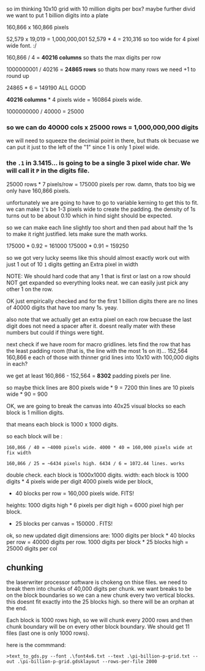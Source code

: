 
so im thinking 10x10 grid with 10 million digits per box? maybe further divid
we want to put 1 billion digits into a plate

160,866 x 160,866 pixels

 52,579 x 19,019  = 1,000,000,001
 52,579 * 4 = 210,316 so too wide for 4 pixel wide font. :/


160,866 / 4 = **40216 columns**  so thats the max digits per row

1000000001 / 40216 = **24865 rows** so thats how many rows we need +1 to round up

24865 * 6 =  149190  ALL GOOD

**40216 columns** * 4 pixels wide = 160864 pixels wide. 

1000000000 / 40000 = 25000

### so we can do 40000 cols x 25000 rows = 1,000,000,000 digits 

we will need to squeeze the decimial point in there, but thats ok becuase we can put it just to the left of the "1" since 1 is only 1 pixel wide.

### the `.1` in 3.1415... is going to be a single 3 pixel wide char. We will call it `P` in the digits file. 

25000 rows * 7 pixels/row = 175000 pixels per row. damn, thats too big we only have 160,866 pixels.

unfortunately we are going to have to go to variable kerning to get this to fit. we can make `1`'s be 1-3 pixels wide to create the padding. the density of 1s turns out to be about 0.10 which in hind sight should be expected. 

so we can make each line slightly too short and then pad about half the 1s to make it right justified. lets make sure the math works.

175000 * 0.92 = 161000
175000 * 0.91  = 159250

so we got very lucky seems like this should almost exactly work out with just 1 out of 10 `1` digits getting an Extra pixel in width

NOTE: We should hard code that any 1 that is first or last on a row should NOT get expanded so everything looks neat. we can easily just pick any other 1 on the row. 

OK just empirically checked and for the first 1 billion digits there are no lines of 40000 digits that have too many 1s. yeay.

also note that we actually get an extra pixel on each row becuase the last digit does not need a spacer after it. doesnt really mater with these numbers but could if things were tight. 

next check if we have room for macro gridlines. lets find the row that has the least padding room (that is, the line with the most 1s on it)...
152,564
160,866
e each of those with thinner grid lines into 10x10 with 100,000 digits in each?

we get at least 160,866 - 152,564 =  **8302** padding pixels per line. 

so maybe thick lines are 800 pixels wide * 9 = 7200
thin lines are 10 pixels wide * 90 = 900

OK, we are going to break the canvas into 40x25 visual blocks so each block is 1 million digits.

that means each block is 1000 x 1000 digits. 

so each block will be :

	160,866 / 40 = ~4000 pixels wide. 4000 * 40 = 160,000 pixels wide at fix width

	160,866 / 25 = ~6434 pixels high. 6434 / 6 = 1072.44 lines. works

double check. 
each block is 1000x1000 digits. 
width: 
each block is 1000 digits * 4 pixels wide per digit 4000 pixels wide per block, 
* 40 blocks per row = 160,000 pixels wide. FITS!

heights:
1000 digits high * 6 pixels per digit high = 6000 pixel high per block. 
* 25 blocks per canvas = 150000 . FITS!

ok, so new updated digit dimensions are:
1000 digits per block * 40 blocks per row = 40000 digits per row.
1000 digits per block * 25 blocks high = 25000 digits per col

## chunking

the laserwriter processor software is chokeng on thise files. we need to break them into chunks of 40,000 digits per chunk.
we want breaks to be on the block boundaries so we can a new chunk every two vertical blocks. this doesnt fit exactly into the 25 blocks high.
so there will be an orphan at the end.

Each block is 1000 rows high, so we will chunk every 2000 rows and then chunk boundary will be on every other block boundary.
We should get 11 files (last one is only 1000 rows). 

here is the commmand:
```
>text_to_gds.py --font .\font4x6.txt --text .\pi-billion-p-grid.txt --out .\pi-billion-p-grid.gdsklayout --rows-per-file 2000
```











